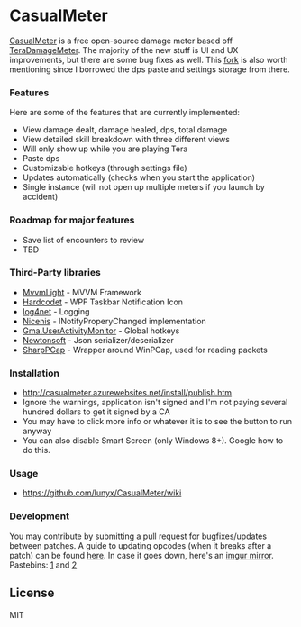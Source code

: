 # CasualMeter
[CasualMeter] is a free open-source damage meter based off [TeraDamageMeter].  The majority of the new stuff is UI and UX improvements, but there are some bug fixes as well.  This [fork] is also worth mentioning since I borrowed the dps paste and settings storage from there.

### Features

Here are some of the features that are currently implemented:
* View damage dealt, damage healed, dps, total damage
* View detailed skill breakdown with three different views
* Will only show up while you are playing Tera
* Paste dps
* Customizable hotkeys (through settings file)
* Updates automatically (checks when you start the application)
* Single instance (will not open up multiple meters if you launch by accident)

### Roadmap for major features
* Save list of encounters to review
* TBD

### Third-Party libraries

* [MvvmLight] - MVVM Framework
* [Hardcodet] - WPF Taskbar Notification Icon
* [log4net] - Logging
* [Nicenis] - INotifyProperyChanged implementation
* [Gma.UserActivityMonitor] - Global hotkeys
* [Newtonsoft] - Json serializer/deserializer
* [SharpPCap] - Wrapper around WinPCap, used for reading packets

### Installation

* http://casualmeter.azurewebsites.net/install/publish.htm
* Ignore the warnings, application isn't signed and I'm not paying several hundred dollars to get it signed by a CA
* You may have to click more info or whatever it is to see the button to run anyway
* You can also disable Smart Screen (only Windows 8+). Google how to do this.

### Usage

* https://github.com/lunyx/CasualMeter/wiki

### Development

You may contribute by submitting a pull request for bugfixes/updates between patches. A guide to updating opcodes (when it breaks after a patch) can be found [here]. In case it goes down, here's an [imgur mirror].  Pastebins: [1] and [2]

License
----

MIT



[//]: # (These are reference links used in the body of this note and get stripped out when the markdown processor does its job. There is no need to format nicely because it shouldn't be seen. Thanks SO - http://stackoverflow.com/questions/4823468/store-comments-in-markdown-syntax)

   [CasualMeter]: <https://github.com/lunyx/CasualMeter>
   [MvvmLight]: <http://www.mvvmlight.net/>
   [Hardcodet]: <http://www.hardcodet.net/wpf-notifyicon>
   [log4net]: <https://logging.apache.org/log4net/>
   [Nicenis]: <https://nicenis.codeplex.com/>
   [Gma.UserActivityMonitor]: <http://www.codeproject.com/Articles/7294/Processing-Global-Mouse-and-Keyboard-Hooks-in-C>
   [Newtonsoft]: <http://www.newtonsoft.com/json>
   [TeraDamageMeter]: <https://github.com/gothos-folly/TeraDamageMeter>
   [fork]: <https://github.com/bonekid/TeraDamageMeter>
   [here]: <https://forum.ragezone.com/f797/release-tera-live-packet-sniffer-1052922/index2.html#post8369480>
   [imgur mirror]: <http://i.imgur.com/VTaWEe9.png>
   [1]: <http://pastebin.com/qTGzrW8w>
   [2]: <http://pastebin.com/BTu7mm5C>
   [SharpPCap]: <http://www.codeproject.com/Articles/12458/SharpPcap-A-Packet-Capture-Framework-for-NET>